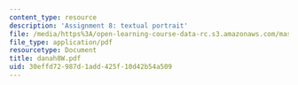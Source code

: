 ```yaml
---
content_type: resource
description: 'Assignment 8: textual portrait'
file: /media/https%3A/open-learning-course-data-rc.s3.amazonaws.com/mas-963-techno-identity-who-we-are-and-how-we-perceive-ourselves-and-others-spring-2002/30effd72987d1add425f10d42b54a509_danah8W.pdf
file_type: application/pdf
resourcetype: Document
title: danah8W.pdf
uid: 30effd72-987d-1add-425f-10d42b54a509
---
```

